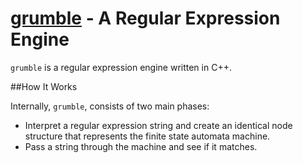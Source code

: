 [grumble]() - A Regular Expression Engine
=======

```grumble``` is a regular expression engine written in C++.

##How It Works

Internally, ```grumble```, consists of two main phases:

- Interpret a regular expression string and create an identical node structure that represents the finite state automata machine.
- Pass a string through the machine and see if it matches.
